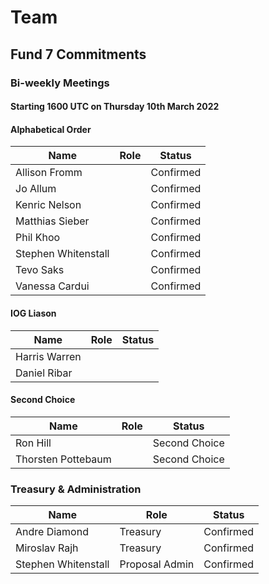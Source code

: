 # Team

## Fund 7 Commitments

### Bi-weekly Meetings

#### Starting 1600 UTC on Thursday 10th March 2022

#### Alphabetical Order

| Name                | Role | Status    |
| ------------------- | ---- | --------- |
| Allison Fromm       |      | Confirmed |
| Jo Allum            |      | Confirmed |
| Kenric Nelson       |      | Confirmed |
| Matthias Sieber     |      | Confirmed |
| Phil Khoo           |      | Confirmed |
| Stephen Whitenstall |      | Confirmed |
| Tevo Saks           |      | Confirmed |
| Vanessa Cardui      |      | Confirmed |

#### IOG Liason

| Name          | Role | Status |
| ------------- | ---- | ------ |
| Harris Warren |      |        |
| Daniel Ribar  |      |        |

#### Second Choice

| Name               | Role | Status        |
| ------------------ | ---- | ------------- |
| Ron Hill           |      | Second Choice |
| Thorsten Pottebaum |      | Second Choice |

### Treasury & Administration

| Name                | Role           | Status    |
| ------------------- | -------------- | --------- |
| Andre Diamond       | Treasury       | Confirmed |
| Miroslav Rajh       | Treasury       | Confirmed |
| Stephen Whitenstall | Proposal Admin | Confirmed |
